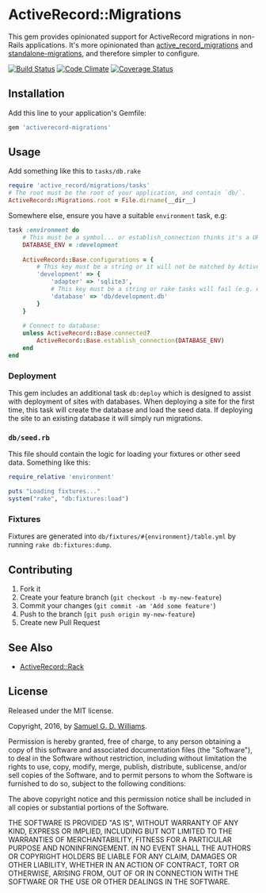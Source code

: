 # ActiveRecord::Migrations

This gem provides opinionated support for ActiveRecord migrations in non-Rails applications. It's more opinionated than [active_record_migrations](https://github.com/rosenfeld/active_record_migrations) and [standalone-migrations](https://github.com/thuss/standalone-migrations), and therefore simpler to configure.

[![Build Status](https://secure.travis-ci.org/ioquatix/activerecord-migrations.svg)](http://travis-ci.org/ioquatix/activerecord-migrations)
[![Code Climate](https://codeclimate.com/github/ioquatix/activerecord-migrations.svg)](https://codeclimate.com/github/ioquatix/activerecord-migrations)
[![Coverage Status](https://coveralls.io/repos/ioquatix/activerecord-migrations/badge.svg)](https://coveralls.io/r/ioquatix/activerecord-migrations)

## Installation

Add this line to your application's Gemfile:

```ruby
gem 'activerecord-migrations'
```

## Usage

Add something like this to `tasks/db.rake`

```ruby
require 'active_record/migrations/tasks'
# The root must be the root of your application, and contain `db/`.
ActiveRecord::Migrations.root = File.dirname(__dir__)
```

Somewhere else, ensure you have a suitable `environment` task, e.g:

```ruby
task :environment do
	# This must be a symbol... or establish_connection thinks it's a URL.
	DATABASE_ENV = :development
	
	ActiveRecord::Base.configurations = {
		# This key must be a string or it will not be matched by ActiveRecord:
		'development' => {
			'adapter' => 'sqlite3',
			# This key must be a string or rake tasks will fail (e.g. each_current_configuration fails):
			'database' => 'db/development.db'
		}
	}
	
	# Connect to database:
	unless ActiveRecord::Base.connected?
		ActiveRecord::Base.establish_connection(DATABASE_ENV)
	end
end
```

### Deployment

This gem includes an additional task `db:deploy` which is designed to assist with deployment of sites with databases. When deploying a site for the first time, this task will create the database and load the seed data. If deploying the site to an existing database it will simply run migrations.

### `db/seed.rb`

This file should contain the logic for loading your fixtures or other seed data. Something like this:

```ruby
require_relative 'environment'

puts "Loading fixtures..."
system("rake", "db:fixtures:load")
```

### Fixtures

Fixtures are generated into `db/fixtures/#{environment}/table.yml` by running `rake db:fixtures:dump`.

## Contributing

1. Fork it
2. Create your feature branch (`git checkout -b my-new-feature`)
3. Commit your changes (`git commit -am 'Add some feature'`)
4. Push to the branch (`git push origin my-new-feature`)
5. Create new Pull Request

## See Also

- [ActiveRecord::Rack](https://github.com/ioquatix/activerecord-rack)

## License

Released under the MIT license.

Copyright, 2016, by [Samuel G. D. Williams](http://www.codeotaku.com/samuel-williams).

Permission is hereby granted, free of charge, to any person obtaining a copy
of this software and associated documentation files (the "Software"), to deal
in the Software without restriction, including without limitation the rights
to use, copy, modify, merge, publish, distribute, sublicense, and/or sell
copies of the Software, and to permit persons to whom the Software is
furnished to do so, subject to the following conditions:

The above copyright notice and this permission notice shall be included in
all copies or substantial portions of the Software.

THE SOFTWARE IS PROVIDED "AS IS", WITHOUT WARRANTY OF ANY KIND, EXPRESS OR
IMPLIED, INCLUDING BUT NOT LIMITED TO THE WARRANTIES OF MERCHANTABILITY,
FITNESS FOR A PARTICULAR PURPOSE AND NONINFRINGEMENT. IN NO EVENT SHALL THE
AUTHORS OR COPYRIGHT HOLDERS BE LIABLE FOR ANY CLAIM, DAMAGES OR OTHER
LIABILITY, WHETHER IN AN ACTION OF CONTRACT, TORT OR OTHERWISE, ARISING FROM,
OUT OF OR IN CONNECTION WITH THE SOFTWARE OR THE USE OR OTHER DEALINGS IN
THE SOFTWARE.

